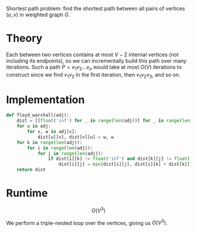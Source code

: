 Shortest path problem: find the shortest path between all pairs of vertices $(u, v)$ in weighted graph $G$.

# Theory
Each between two vertices contains at most $V - 2$ internal vertices (not including its endpoints), so we can incrementally build this path over many iterations. Such a path $P = v_1 v_2 \dots v_n$ would take at most $O(V)$ iterations to construct since we find $v_1 v_2$ in the first iteration, then $v_1 v_2 v_3$, and so on.

# Implementation
```python
def floyd_warshall(adj):
	dist = [[float('inf') for _ in range(len(adj))] for _ in range(len(adj))]
	for u in adj:
		for v, w in adj[v]:
			dist[u][v], dist[v][u] = w, w
	for k in range(len(adj)):
		for i in range(len(adj)):
			for j in range(len(adj)):
				if dist[i][k] != float('inf') and dist[k][j] != float('inf'):
					dist[i][j] = min(dist[i][j], dist[i][k] + dist[k][j])
	return dist
```

# Runtime
$$ O(V^3) $$

We perform a triple-nested loop over the vertices, giving us $O(V^3)$.